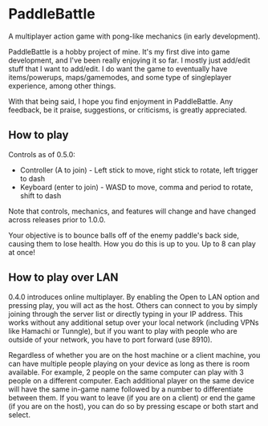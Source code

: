 # PaddleBattle
A multiplayer action game with pong-like mechanics (in early development).

PaddleBattle is a hobby project of mine. It's my first dive into game development, and I've been really enjoying it so far. I mostly just add/edit stuff that I want to add/edit. I do want the game to eventually have items/powerups, maps/gamemodes, and some type of singleplayer experience, among other things.

With that being said, I hope you find enjoyment in PaddleBattle. Any feedback, be it praise, suggestions, or criticisms, is greatly appreciated.

## How to play

Controls as of 0.5.0:
* Controller (A to join) - Left stick to move, right stick to rotate, left trigger to dash
* Keyboard (enter to join) - WASD to move, comma and period to rotate, shift to dash

Note that controls, mechanics, and features will change and have changed across releases prior to 1.0.0.

Your objective is to bounce balls off of the enemy paddle's back side, causing them to lose health. How you do this is up to you. Up to 8 can play at once!

## How to play over LAN

0.4.0 introduces online multiplayer. By enabling the Open to LAN option and pressing play, you will act as the host. Others can connect to you by simply joining through the server list or directly typing in your IP address. This works without any additional setup over your local network (including VPNs like Hamachi or Tunngle), but if you want to play with people who are outside of your network, you have to port forward (use 8910).

Regardless of whether you are on the host machine or a client machine, you can have multiple people playing on your device as long as there is room available. For example, 2 people on the same computer can play with 3 people on a different computer. Each additional player on the same device will have the same in-game name followed by a number to differentiate between them. If you want to leave (if you are on a client) or end the game (if you are on the host), you can do so by pressing escape or both start and select.
